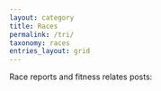 ```yaml
---
layout: category
title: Races
permalink: /tri/
taxonomy: races
entries_layout: grid
---
```


Race reports and fitness relates posts:
